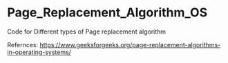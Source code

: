 # Page_Replacement_Algorithm_OS
Code for Different types of Page replacement algorithm 

Refernces: https://www.geeksforgeeks.org/page-replacement-algorithms-in-operating-systems/ 
              
 
        
